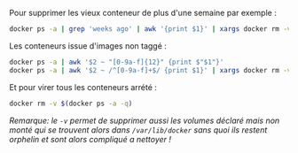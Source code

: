 Pour supprimer les vieux conteneur de plus d'une semaine par exemple : 

``` sh
docker ps -a | grep 'weeks ago' | awk '{print $1}' | xargs docker rm -v 
``` 

Les conteneurs issue d'images non taggé :

``` sh
docker ps -a | awk '$2 ~ "[0-9a-f]{12}" {print $"$1"}'
docker ps -a | awk '$2 ~ /^[0-9a-f]+$/ {print $1}' | xargs docker rm -v 
``` 

Et pour virer tous les conteneurs arrété :

``` sh
docker rm -v $(docker ps -a -q)
``` 

_Remarque: le `-v` permet de supprimer aussi les volumes déclaré mais non monté qui se trouvent alors dans 
`/var/lib/docker` sans quoi ils restent orphelin et sont alors compliqué a nettoyer !_

<!-- --- tags: docker -->